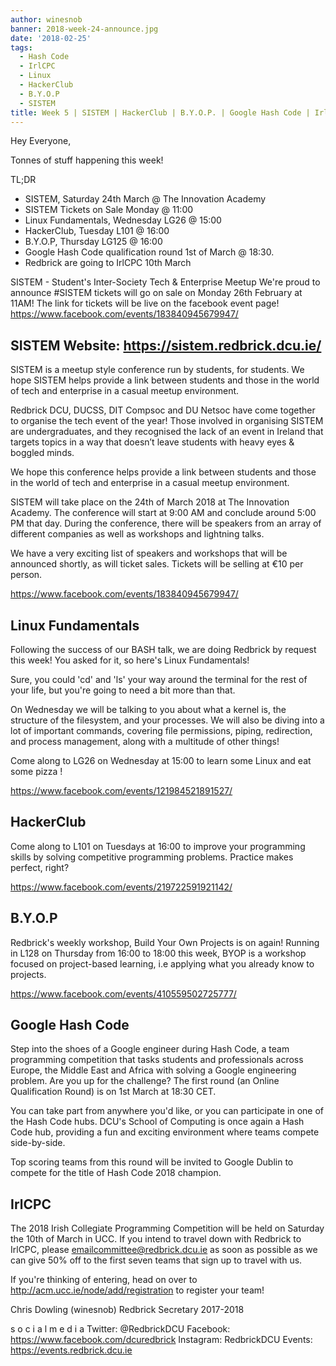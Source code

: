 ```yaml
---
author: winesnob
banner: 2018-week-24-announce.jpg
date: '2018-02-25'
tags:
  - Hash Code
  - IrlCPC
  - Linux
  - HackerClub
  - B.Y.O.P
  - SISTEM
title: Week 5 | SISTEM | HackerClub | B.Y.O.P. | Google Hash Code | IrlCPC
---
```


Hey Everyone,

Tonnes of stuff happening this week!

TL;DR

- SISTEM, Saturday 24th March @ The Innovation Academy
- SISTEM Tickets on Sale Monday @ 11:00
- Linux Fundamentals, Wednesday LG26 @ 15:00
- HackerClub, Tuesday L101 @ 16:00
- B.Y.O.P, Thursday LG125 @ 16:00
- Google Hash Code qualification round 1st of March @ 18:30.
- Redbrick are going to IrlCPC 10th March

 <!-- more -->

SISTEM - Student's Inter-Society Tech & Enterprise Meetup We're proud to
announce #SISTEM tickets will go on sale on Monday 26th February at 11AM! The
link for tickets will be live on the facebook event page!
https://www.facebook.com/events/183840945679947/

## SISTEM Website: https://sistem.redbrick.dcu.ie/

SISTEM is a meetup style conference run by students, for students. We hope
SISTEM helps provide a link between students and those in the world of tech and
enterprise in a casual meetup environment.

Redbrick DCU, DUCSS, DIT Compsoc and DU Netsoc have come together to organise
the tech event of the year! Those involved in organising SISTEM are
undergraduates, and they recognised the lack of an event in Ireland that targets
topics in a way that doesn’t leave students with heavy eyes & boggled minds.

We hope this conference helps provide a link between students and those in the
world of tech and enterprise in a casual meetup environment.

SISTEM will take place on the 24th of March 2018 at The Innovation Academy. The
conference will start at 9:00 AM and conclude around 5:00 PM that day. During
the conference, there will be speakers from an array of different companies as
well as workshops and lightning talks.

We have a very exciting list of speakers and workshops that will be announced
shortly, as will ticket sales. Tickets will be selling at €10 per person.

https://www.facebook.com/events/183840945679947/

## Linux Fundamentals

Following the success of our BASH talk, we are doing Redbrick by request this
week! You asked for it, so here's Linux Fundamentals!

Sure, you could 'cd' and 'ls' your way around the terminal for the rest of your
life, but you're going to need a bit more than that.

On Wednesday we will be talking to you about what a kernel is, the structure of
the filesystem, and your processes. We will also be diving into a lot of
important commands, covering file permissions, piping, redirection, and process
management, along with a multitude of other things!

Come along to LG26 on Wednesday at 15:00 to learn some Linux and eat some pizza
!

https://www.facebook.com/events/121984521891527/

## HackerClub

Come along to L101 on Tuesdays at 16:00 to improve your programming skills by
solving competitive programming problems. Practice makes perfect, right?

https://www.facebook.com/events/219722591921142/

## B.Y.O.P

Redbrick's weekly workshop, Build Your Own Projects is on again! Running in L128
on Thursday from 16:00 to 18:00 this week, BYOP is a workshop focused on
project-based learning, i.e applying what you already know to projects.

https://www.facebook.com/events/410559502725777/

## Google Hash Code

Step into the shoes of a Google engineer during Hash Code, a team programming
competition that tasks students and professionals across Europe, the Middle East
and Africa with solving a Google engineering problem. Are you up for the
challenge? The first round (an Online Qualification Round) is on 1st March at
18:30 CET.

You can take part from anywhere you'd like, or you can participate in one of the
Hash Code hubs. DCU's School of Computing is once again a Hash Code hub,
providing a fun and exciting environment where teams compete side-by-side.

Top scoring teams from this round will be invited to Google Dublin to compete
for the title of Hash Code 2018 champion.

## IrlCPC

The 2018 Irish Collegiate Programming Competition will be held on Saturday the
10th of March in UCC. If you intend to travel down with Redbrick to IrlCPC,
please emailcommittee@redbrick.dcu.ie as soon as possible as we can give 50% off
to the first seven teams that sign up to travel with us.

If you're thinking of entering, head on over to
http://acm.ucc.ie/node/add/registration to register your team!

Chris Dowling (winesnob) Redbrick Secretary 2017-2018

s o c i a l m e d i a Twitter: @RedbrickDCU Facebook:
https://www.facebook.com/dcuredbrick Instagram: RedbrickDCU Events:
https://events.redbrick.dcu.ie
